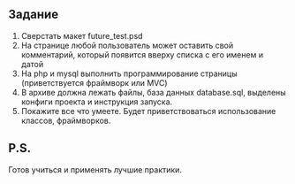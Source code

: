 ## Задание

1. Сверстать макет future_test.psd 
2. На странице любой пользователь может оставить свой комментарий, который появится вверху списка с его именем и датой
3. На php и mysql выполнить программирование страницы (приветствуется фраймворк или MVC)
4. В архиве должна лежать файлы, база данных database.sql, выделены конфиги проекта и инструкция запуска.
5. Покажите все что умеете. Будет приветствоваться использование классов, фраймворков.

## P.S.
Готов учиться и применять лучшие практики.
